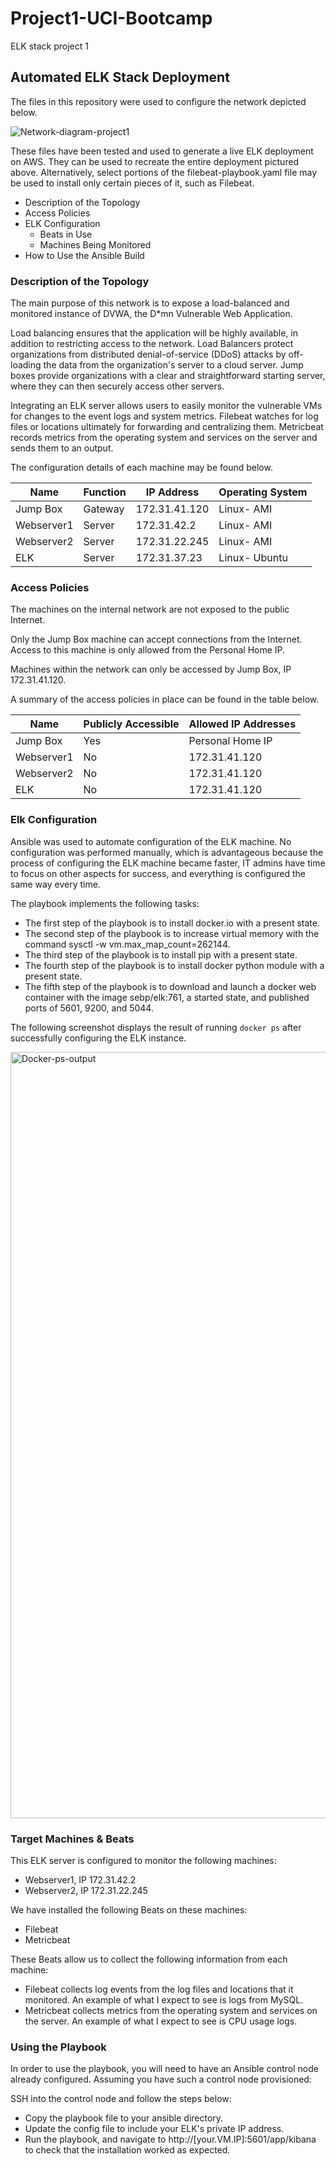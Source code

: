 # Project1-UCI-Bootcamp
ELK stack project 1
## Automated ELK Stack Deployment

The files in this repository were used to configure the network depicted below.

![Network-diagram-project1](https://user-images.githubusercontent.com/85548017/133908232-20862a44-1791-4cac-9ad9-14c2b7662f12.png)


These files have been tested and used to generate a live ELK deployment on AWS. They can be used to recreate the entire deployment pictured above. Alternatively, select portions of the filebeat-playbook.yaml file may be used to install only certain pieces of it, such as Filebeat.

- Description of the Topology
- Access Policies
- ELK Configuration
  - Beats in Use
  - Machines Being Monitored
- How to Use the Ansible Build


### Description of the Topology

The main purpose of this network is to expose a load-balanced and monitored instance of DVWA, the D*mn Vulnerable Web Application.

Load balancing ensures that the application will be highly available, in addition to restricting access to the network. Load Balancers protect organizations from distributed denial-of-service (DDoS) attacks by off-loading the data from the organization's server to a cloud server. Jump boxes provide organizations with a clear and straightforward starting server, where they can then securely access other servers.

Integrating an ELK server allows users to easily monitor the vulnerable VMs for changes to the event logs and system metrics.
Filebeat watches for log files or locations ultimately for forwarding and centralizing them.
Metricbeat records metrics from the operating system and services on the server and sends them to an output.

The configuration details of each machine may be found below.

| Name        | Function | IP Address    | Operating System |
|-------------|----------|---------------|------------------|
| Jump Box    | Gateway  | 172.31.41.120 | Linux- AMI       |
| Webserver1  | Server   | 172.31.42.2   | Linux- AMI       |
| Webserver2  | Server   | 172.31.22.245 | Linux- AMI       |
| ELK         | Server   | 172.31.37.23  | Linux- Ubuntu    |

### Access Policies

The machines on the internal network are not exposed to the public Internet. 

Only the Jump Box machine can accept connections from the Internet. Access to this machine is only allowed from the Personal Home IP.

Machines within the network can only be accessed by Jump Box, IP 172.31.41.120.

A summary of the access policies in place can be found in the table below.

| Name        | Publicly Accessible | Allowed IP Addresses|
|-------------|---------------------|---------------------|
| Jump Box    |  Yes                |  Personal Home IP   |
| Webserver1  |  No                 |  172.31.41.120      |
| Webserver2  |  No                 |  172.31.41.120      |
| ELK         |  No                 |  172.31.41.120      |


### Elk Configuration

Ansible was used to automate configuration of the ELK machine. No configuration was performed manually, which is advantageous because the process of configuring the ELK machine became faster, IT admins have time to focus on other aspects for success, and everything is configured the same way every time.

The playbook implements the following tasks:
- The first step of the playbook is to install docker.io with a present state.
- The second step of the playbook is to increase virtual memory with the command sysctl -w vm.max_map_count=262144.
- The third step of the playbook is to install pip with a present state.
- The fourth step of the playbook is to install docker python module with a present state.
- The fifth step of the playbook is to download and launch a docker web container with the image sebp/elk:761, a started state, and published ports of 5601, 9200, and 5044.

The following screenshot displays the result of running `docker ps` after successfully configuring the ELK instance.

<img width="1226" alt="Docker-ps-output" src="https://user-images.githubusercontent.com/85548017/133694635-f65c945a-6e96-4b34-9fa6-dc6a9de9a098.png">


### Target Machines & Beats
This ELK server is configured to monitor the following machines:
- Webserver1, IP 172.31.42.2
- Webserver2, IP 172.31.22.245

We have installed the following Beats on these machines:
- Filebeat
- Metricbeat

These Beats allow us to collect the following information from each machine:
- Filebeat collects log events from the log files and locations that it monitored. An example of what I expect to see is logs from MySQL.
- Metricbeat collects metrics from the operating system and services on the server. An example of what I expect to see is CPU usage logs.


### Using the Playbook
In order to use the playbook, you will need to have an Ansible control node already configured. Assuming you have such a control node provisioned: 

SSH into the control node and follow the steps below:
- Copy the playbook file to your ansible directory.
- Update the config file to include your ELK's private IP address.
- Run the playbook, and navigate to http://[your.VM.IP]:5601/app/kibana to check that the installation worked as expected.
